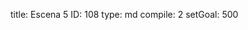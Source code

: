 title:          Escena 5
ID:             108
type:           md
compile:        2
setGoal:        500


